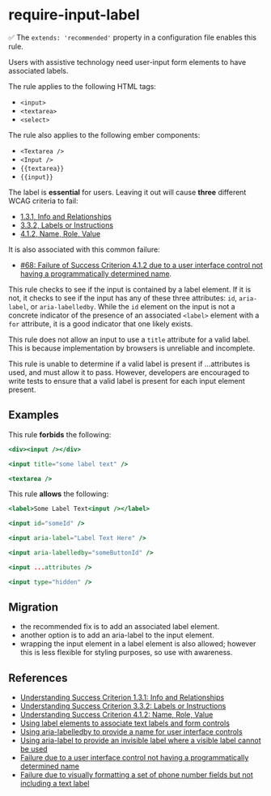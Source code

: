 # require-input-label

✅ The `extends: 'recommended'` property in a configuration file enables this rule.

Users with assistive technology need user-input form elements to have associated labels.

The rule applies to the following HTML tags:

* `<input>`
* `<textarea>`
* `<select>`

The rule also applies to the following ember components:

* `<Textarea />`
* `<Input />`
* `{{textarea}}`
* `{{input}}`

The label is **essential** for users.  Leaving it out will cause **three** different WCAG criteria to fail:

* [1.3.1, Info and Relationships](https://www.w3.org/WAI/WCAG21/Understanding/info-and-relationships.html)
* [3.3.2, Labels or Instructions](https://www.w3.org/WAI/WCAG21/Understanding/labels-or-instructions.html)
* [4.1.2, Name, Role, Value](https://www.w3.org/WAI/WCAG21/Understanding/name-role-value.html)

It is also associated with this common failure:

* [#68: Failure of Success Criterion 4.1.2 due to a user interface control not having a programmatically determined name](https://www.w3.org/WAI/WCAG21/Techniques/failures/F68).

This rule checks to see if the input is contained by a label element. If it is not, it checks to see if the input has any of these three attributes: `id`, `aria-label`, or `aria-labelledby`. While the `id` element on the input is not a concrete indicator of the presence of an associated `<label>` element with a `for` attribute, it is a good indicator that one likely exists.

This rule does not allow an input to use a `title` attribute for a valid label. This is because implementation by browsers is unreliable and incomplete.

This rule is unable to determine if a valid label is present if ...attributes is used, and must allow it to pass. However, developers are encouraged to write tests to ensure that a valid label is present for each input element present.

## Examples

This rule **forbids** the following:

```hbs
<div><input /></div>
```

```hbs
<input title="some label text" />
```

```hbs
<textarea />
```

This rule **allows** the following:

```hbs
<label>Some Label Text<input /></label>
```

```hbs
<input id="someId" />
```

```hbs
<input aria-label="Label Text Here" />
```

```hbs
<input aria-labelledby="someButtonId" />
```

```hbs
<input ...attributes />
```

```hbs
<input type="hidden" />
```

## Migration

* the recommended fix is to add an associated label element.
* another option is to add an aria-label to the input element.
* wrapping the input element in a label element is also allowed; however this is less flexible for styling purposes, so use with awareness.

## References

* [Understanding Success Criterion 1.3.1: Info and Relationships](https://www.w3.org/WAI/WCAG21/Understanding/info-and-relationships)
* [Understanding Success Criterion 3.3.2: Labels or Instructions](https://www.w3.org/WAI/WCAG21/Understanding/labels-or-instructions.html)
* [Understanding Success Criterion 4.1.2: Name, Role, Value](https://www.w3.org/WAI/WCAG21/Understanding/name-role-value.html)
* [Using label elements to associate text labels and form controls](https://www.w3.org/WAI/WCAG21/Techniques/html/H44.html)
* [Using aria-labelledby to provide a name for user interface controls](https://www.w3.org/WAI/WCAG21/Techniques/aria/ARIA16)
* [Using aria-label to provide an invisible label where a visible label cannot be used](https://www.w3.org/WAI/WCAG21/Techniques/aria/ARIA14.html)
* [Failure due to a user interface control not having a programmatically determined name](https://www.w3.org/WAI/WCAG21/Techniques/failures/F68)
* [Failure due to visually formatting a set of phone number fields but not including a text label](https://www.w3.org/WAI/WCAG21/Techniques/failures/F82)
